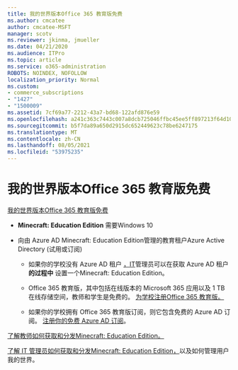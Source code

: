 ```yaml
---
title: 我的世界版本Office 365 教育版免费
ms.author: cmcatee
author: cmcatee-MSFT
manager: scotv
ms.reviewer: jkinma, jmueller
ms.date: 04/21/2020
ms.audience: ITPro
ms.topic: article
ms.service: o365-administration
ROBOTS: NOINDEX, NOFOLLOW
localization_priority: Normal
ms.custom:
- commerce_subscriptions
- "1427"
- "1500009"
ms.assetid: 7cf69a77-2212-43a7-bd68-122afd876e59
ms.openlocfilehash: a241c363c7443c007a8dcb725046ffbc45ee5ff897213f64d109eab8a4fc4ff4
ms.sourcegitcommit: b5f7da89a650d2915dc652449623c78be6247175
ms.translationtype: MT
ms.contentlocale: zh-CN
ms.lasthandoff: 08/05/2021
ms.locfileid: "53975235"
---
```

# <a name="minecraft-edition-with-office-365-education-for-free"></a>我的世界版本Office 365 教育版免费

[我的世界版本Office 365 教育版免费](https://docs.microsoft.com/education/windows/get-minecraft-for-education)
  
- **Minecraft: Education Edition** 需要Windows 10

- 向由 Azure AD Minecraft: Education Edition管理的教育租户Azure Active Directory (试用或订阅) 

  - 如果你的学校没有 Azure AD 租户 [，IT](https://docs.microsoft.com/education/windows/school-get-minecraft)管理员可以在获取 Azure AD 租户 **的过程中** 设置一个Minecraft: Education Edition。

  - Office 365 教育版，其中包括在线版本的 Microsoft 365 应用以及 1 TB 在线存储空间，教师和学生是免费的。 [为学校注册Office 365 教育版。](https://www.microsoft.com/education/products/office)

  - 如果你的学校拥有 Office 365 教育版订阅，则它包含免费的 Azure AD 订阅。 [注册你的免费 Azure AD 订阅](https://msdn.microsoft.com/library/windows/hardware/mt703369%28v=vs.85%29.aspx)。

[了解教师如何获取和分发Minecraft: Education Edition。](https://docs.microsoft.com/education/windows/teacher-get-minecraft)
  
[了解 IT 管理员如何获取和分发Minecraft: Education Edition，](https://docs.microsoft.com/education/windows/school-get-minecraft)以及如何管理用户我的世界。